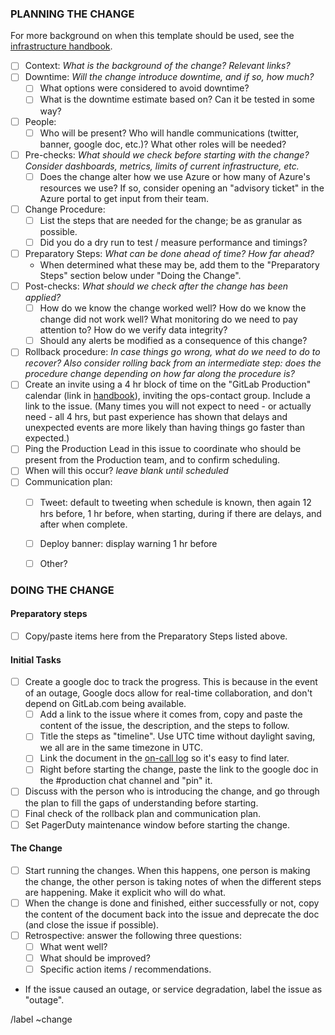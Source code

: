 ### PLANNING THE CHANGE

For more background on when this template should be used, see the
[infrastructure handbook](https://about.gitlab.com/handbook/infrastructure/#making-changes-to-gitlabcom).

- [ ] Context: _What is the background of the change? Relevant links?_
- [ ] Downtime: _Will the change introduce downtime, and if so, how much?_
  - [ ] What options were considered to avoid downtime?
  - [ ] What is the downtime estimate based on? Can it be tested in some way?
- [ ] People:
   - [ ] Who will be present? Who will handle communications (twitter, banner, google doc, etc.)? What other roles will be needed?
- [ ] Pre-checks: _What should we check before starting with the change? Consider dashboards, metrics, limits of current infrastructure, etc._
  - [ ] Does the change alter how we use Azure or how many of Azure's resources we use? If
  so, consider opening an "advisory ticket" in the Azure portal to get input from their team.
- [ ] Change Procedure:
  - [ ] List the steps that are needed for the change; be as granular as possible.
  - [ ] Did you do a dry run to test / measure performance and timings?
- [ ] Preparatory Steps: _What can be done ahead of time? How far ahead?_
   - When determined what these may be, add them to the "Preparatory Steps" section below under "Doing the Change".
- [ ] Post-checks: _What should we check after the change has been applied?_
  - [ ] How do we know the change worked well? How do we know the change did not work well? What monitoring do we need to pay attention to? How do we verify data integrity?
  - [ ] Should any alerts be modified as a consequence of this change?
- [ ] Rollback procedure: _In case things go wrong, what do we need to do to recover?
Also consider rolling back from an intermediate step: does the procedure change
depending on how far along the procedure is?_
- [ ] Create an invite using a 4 hr block of time on the "GitLab Production"
calendar (link in [handbook](https://about.gitlab.com/handbook/infrastructure/#common-links)), inviting the ops-contact group.
 Include a link to the issue. (Many times you will not expect to need - or actually
  need - all 4 hrs, but past experience has shown that delays and unexpected events
  are more likely than having things go faster than expected.)
- [ ] Ping the Production Lead in this issue to coordinate who should be present
from the Production team, and to confirm scheduling.
- [ ] When will this occur? _leave blank until scheduled_
- [ ] Communication plan:
   - [ ] Tweet: default to tweeting when schedule is known, then again 12 hrs before, 1 hr
   before, when starting, during if there are delays, and after when complete.
   - [ ] Deploy banner: display warning 1 hr before
   - [ ] Other?


### DOING THE CHANGE

#### Preparatory steps
- [ ] Copy/paste items here from the Preparatory Steps listed above.

#### Initial Tasks
- [ ] Create a google doc to track the progress. This is because in the event of an
outage, Google docs allow for real-time collaboration, and don't depend on
GitLab.com being available.
  - [ ] Add a link to the issue where it comes from, copy and paste the content of the
  issue, the description, and the steps to follow.
  - [ ] Title the steps as "timeline". Use UTC time without daylight saving, we all are in
  the same timezone in UTC.
  - [ ] Link the document in the [on-call log](https://docs.google.com/document/d/1nWDqjzBwzYecn9Dcl4hy1s4MLng_uMq-8yGRMxtgK6M/edit#) so it's easy to find later.
  - [ ] Right before starting the change, paste the link to the google doc in the #production chat channel and "pin" it.
- [ ] Discuss with the person who is introducing the change, and go through the plan to fill the gaps of understanding before starting.
- [ ] Final check of the rollback plan and communication plan.
- [ ] Set PagerDuty maintenance window before starting the change.

#### The Change
- [ ] Start running the changes. When this happens, one person is making the change, the
other person is taking notes of when the different steps are happening. Make it explicit
who will do what.
- [ ] When the change is done and finished, either successfully or not, copy the content
of the document back into the issue and deprecate the doc (and close the issue if possible).
- [ ] Retrospective: answer the following three questions:
  - [ ] What went well?
  - [ ] What should be improved?
  - [ ] Specific action items / recommendations.
- If the issue caused an outage, or service degradation, label the issue as "outage".

/label ~change
